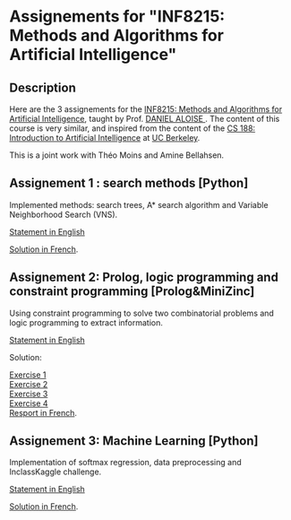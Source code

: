 #  Assignements for "INF8215: Methods and Algorithms for Artificial Intelligence"

## Description

Here are the 3 assignements for the [INF8215: Methods and Algorithms for Artificial Intelligence](https://www.polymtl.ca/etudes/cours/intelligence-artif-methodes-et-algorithmes), taught by Prof. [DANIEL ALOISE
](https://www.polymtl.ca/expertises/aloise-daniel). The content of this course is very similar, and inspired from the content of the [CS 188: Introduction to Artificial Intelligence](http://inst.eecs.berkeley.edu/~cs188/fa19/) at [UC Berkeley](https://www.berkeley.edu/).

This is a joint work with Théo Moins and Amine Bellahsen. 

## Assignement 1 : search methods [Python]

Implemented methods: search trees, A* search algorithm and Variable Neighborhood Search (VNS). 

[Statement in English](https://github.com/Sanaelotfi/Algorithms-for-AI/blob/master/HW1/tp1_2018_EN_Statement.ipynb)

[Solution in French](https://github.com/Sanaelotfi/Algorithms-for-AI/blob/master/HW1/INF8215_HW1_FR.ipynb).


## Assignement 2: Prolog, logic programming and constraint programming [Prolog&MiniZinc]

Using constraint programming to solve two combinatorial problems and logic programming to extract information.

[Statement in English](https://github.com/Sanaelotfi/Algorithms-for-AI/blob/master/HW2/TP2_A18_EN_Statement.pdf)

Solution:

[Exercise 1](https://github.com/Sanaelotfi/Algorithms-for-AI/blob/master/HW2/tp2_exo1.mzn)  
[Exercise 2](https://github.com/Sanaelotfi/Algorithms-for-AI/blob/master/HW2/tp2_exo2.mzn)  
[Exercise 3](https://github.com/Sanaelotfi/Algorithms-for-AI/blob/master/HW2/tp2_exo3.pl)  
[Exercise 4](https://github.com/Sanaelotfi/Algorithms-for-AI/blob/master/HW2/tp2_exo4.pl)  
[Resport in French](https://github.com/Sanaelotfi/Algorithms-for-AI/blob/master/HW2/compte_rendu_tp2_inf8215.pdf).

## Assignement 3: Machine Learning [Python]

Implementation of softmax regression, data preprocessing and InclassKaggle challenge.

[Statement in English](https://github.com/Sanaelotfi/Algorithms-for-AI/blob/master/HW3/TP3_EN_Statement.ipynb)

[Solution in French](https://github.com/Sanaelotfi/Algorithms-for-AI/blob/master/HW3/TP3_FR_Solution.ipynb).

